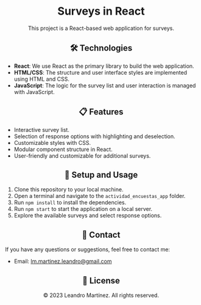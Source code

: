 <h1 align="center">Surveys in React</h1>

<p align="center">This project is a React-based web application for surveys.</p>

<h2 align="center">🛠️ Technologies</h2>

- **React**: We use React as the primary library to build the web application.
- **HTML/CSS**: The structure and user interface styles are implemented using HTML and CSS.
- **JavaScript**: The logic for the survey list and user interaction is managed with JavaScript.

<h2 align="center">📋 Features</h2>

- Interactive survey list.
- Selection of response options with highlighting and deselection.
- Customizable styles with CSS.
- Modular component structure in React.
- User-friendly and customizable for additional surveys.

<h2 align="center">🚀 Setup and Usage</h2>

1. Clone this repository to your local machine.
2. Open a terminal and navigate to the `actividad_encuestas_app` folder.
3. Run `npm install` to install the dependencies.
4. Run `npm start` to start the application on a local server.
5. Explore the available surveys and select response options.

<h2 align="center">📧 Contact</h2>

If you have any questions or suggestions, feel free to contact me:

- Email: [lm.martinez.leandro@gmail.com](mailto:lm.martinez.leandro@gmail.com)

<h2 align="center">📖 License</h2>

<p align="center">© 2023 Leandro Martínez. All rights reserved.</p>